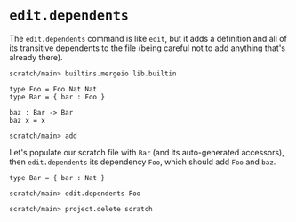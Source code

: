 # `edit.dependents`

The `edit.dependents` command is like `edit`, but it adds a definition and all of its transitive dependents to the file
(being careful not to add anything that's already there).

``` ucm :hide
scratch/main> builtins.mergeio lib.builtin
```

``` unison
type Foo = Foo Nat Nat
type Bar = { bar : Foo }

baz : Bar -> Bar
baz x = x
```

``` ucm
scratch/main> add
```

Let's populate our scratch file with `Bar` (and its auto-generated accessors), then `edit.dependents` its dependency
`Foo`, which should add `Foo` and `baz`.

``` unison
type Bar = { bar : Nat }
```

``` ucm
scratch/main> edit.dependents Foo
```

``` ucm :hide
scratch/main> project.delete scratch
```
